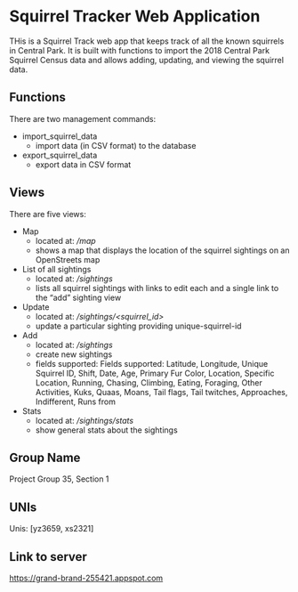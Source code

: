# Squirrel Tracker Web Application
THis is a Squirrel Track web app that keeps track of all the known squirrels in Central Park. It is built with functions to import the 2018 Central Park Squirrel Census data and allows adding, updating, and viewing the squirrel data.

## Functions
There are two management commands:
- import_squirrel_data
  * import data (in CSV format) to the database
- export_squirrel_data
  * export data in CSV format
 
## Views
There are five views:
- Map
  * located at: */map*
  * shows a map that displays the location of the squirrel sightings on an OpenStreets map
- List of all sightings
  * located at: */sightings*
  * lists all squirrel sightings with links to edit each and a single link to the “add” sighting view
- Update
  * located at: */sightings/<squirrel_id>*
  * update a particular sighting providing unique-squirrel-id
- Add
  * located at: */sightings*
  * create new sightings
  * fields supported: Fields supported: Latitude, Longitude, Unique Squirrel ID, Shift, Date, Age, Primary Fur Color, Location, Specific Location, Running, Chasing, Climbing, Eating, Foraging, Other Activities, Kuks, Quaas, Moans, Tail flags, Tail twitches, Approaches, Indifferent, Runs from
- Stats
  * located at: */sightings/stats*
  * show general stats about the sightings
   
## Group Name
Project Group 35, Section 1

## UNIs
Unis: [yz3659, xs2321]

## Link to server
https://grand-brand-255421.appspot.com

    

